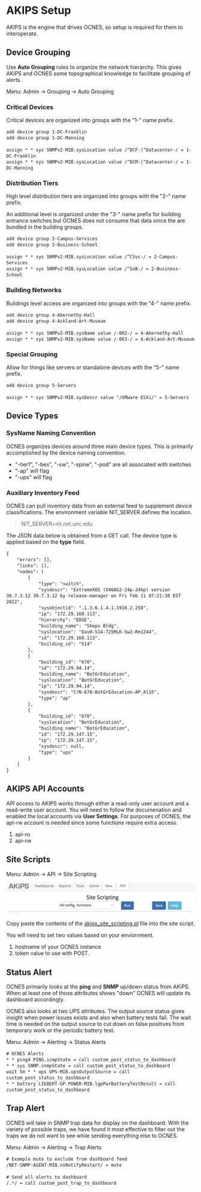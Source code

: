 AKIPS Setup
===

AKIPS is the engine that drives OCNES, so setup is required for them to interoperate.

## Device Grouping

Use **Auto Grouping** rules to organize the network hierarchy.  This gives AKiPS and 
OCNES some topographical knowledge to facilitate grouping of alerts.

Menu: Admin -> Grouping -> Auto Grouping

### Critical Devices

Critical devices are organized into groups with the "1-" name prefix.

```
add device group 1-DC-Franklin 
add device group 1-DC-Manning

assign * * sys SNMPv2-MIB.sysLocation value /^DCF-|^Datacenter-/ = 1-DC-Franklin
assign * * sys SNMPv2-MIB.sysLocation value /^DCM-|^Datacenter-/ = 1-DC-Manning
```

### Distribution Tiers

High level distribution tiers are organized into groups with the "2-" name prefix.

An additional level is organized under the "3-" name prefix for building entrance switches
but OCNES does not consume that data since the are bundled in the building groups.

```
add device group 2-Campus-Services 
add device group 2-Business-School 

assign * * sys SNMPv2-MIB.sysLocation value /^CSvc-/ = 2-Campus-Services 
assign * * sys SNMPv2-MIB.sysLocation value /^SoB-/ = 2-Business-School 
```

### Building Networks

Buildings level access are organized into groups with the "4-" name prefix.

```
add device group 4-Abernethy-Hall
add device group 4-Ackland-Art-Museum

assign * * sys SNMPv2-MIB.sysName value /-002-/ = 4-Abernethy-Hall
assign * * sys SNMPv2-MIB.sysName value /-003-/ = 4-Ackland-Art-Museum
```

### Special Grouping

Allow for things like servers or standalone devices with the "5-" name prefix.

```
add device group 5-Servers

assign * * sys SNMPv2-MIB.sysDescr value "/VMware ESXi/" = 5-Servers
```

## Device Types

### SysName Naming Convention
OCNES organizes devices around three main device types.  This is primarily accomplished by
the device naming convention.

* "-tier1", "-bes", "-sw", "-spine", "-pod" are all associated with switches
* "-ap" will flag 
* "-ups" will flag 

### Auxiliary Inventory Feed

OCNES can pull inventory data from an external feed to supplement device 
classifications.  The environment variable NIT_SERVER defines the location.

> NIT_SERVER=nit.net.unc.edu

The JSON data below is obtained from a GET call.  The device type is applied 
based on the **type** field.

```
{
    "errors": [],
    "links": [],
    "nodes": [
        {
            "type": "switch",
            "sysdescr": "ExtremeXOS (X460G2-24p-24hp) version 30.7.3.12 30.7.3.12 by release-manager on Fri Feb 11 07:21:30 EST 2022",
            "sysobjectid": ".1.3.6.1.4.1.1916.2.258",
            "ip": "172.29.168.113",
            "hierarchy": "EDGE",
            "building_name": "Sheps Bldg",
            "syslocation": "DavH-514-725MLK-Sw2-Rm1244",
            "id": "172.29.168.113",
            "building_id": "514"
        },
        {
            "building_id": "670",
            "id": "172.29.94.14",
            "building_name": "BotGrEducation",
            "syslocation": "BotGrEducation",
            "ip": "172.29.94.14",
            "sysdescr": "CrN-670-BotGrEducation-AP_A115",
            "type": "ap"
        },
        {
            "building_id": "670",
            "syslocation": "BotGrEducation",
            "building_name": "BotGrEducation",
            "id": "172.29.147.15",
            "ip": "172.29.147.15",
            "sysdescr": null,
            "type": "ups"
        }
    ]
}
```
## AKIPS API Accounts

API access to AKIPS works through either a read-only user account and a read-write user account.
You will need to follow the documenation and enabled the local accounts via **User Settings**.
For purposes of OCNES, the api-rw account is needed since some functions require extra access.

1. api-ro
2. api-rw

## Site Scripts

Menu: Admin -> API -> Site Scripting

![AKIPS Site Scripting configuration page](akips_site_scripting.png)

Copy paste the contents of the [akips_site_scripting.pl](site_scripting.pl) file into the site script.

You will need to set two values based on your enviornment.
1. hostname of your OCNES instance
2. token value to use with POST.

## Status Alert

OCNES primarily looks at the **ping** and **SNMP** up/down status from AKiPS.  When at least one
of those attributes shows "down" OCNES will update its dashboard accordingly.

OCNES also looks at two UPS attributes. The output source status gives insight when power issues
exists and also when battery tests fail. The wait time is needed on the output source to cut down
on false positives from temporary work or the periodic battery test.

Menu: Admin -> Alerting -> Status Alerts

```
# OCNES Alerts
* * ping4 PING.icmpState = call custom_post_status_to_dashboard
* * sys SNMP.snmpState = call custom_post_status_to_dashboard
wait 5m * * ups UPS-MIB.upsOutputSource = call custom_post_status_to_dashboard
* * battery LIEBERT-GP-POWER-MIB.lgpPwrBatteryTestResult = call custom_post_status_to_dashboard
```

## Trap Alert

OCNES will take in SNMP trap data for display on the dashboard.  With the variety of possible traps, 
we have found it most effective to filter out the traps we do not want to see while sending everything
else to OCNES.

Menu: Admin -> Alerting -> Trap Alerts

```
# Example mute to exclude from dashboard feed
/NET-SNMP-AGENT-MIB.nsNotifyRestart/ = mute

# Send all alerts to dashboard
/.*/ = call custom_post_trap_to_dashboard
```